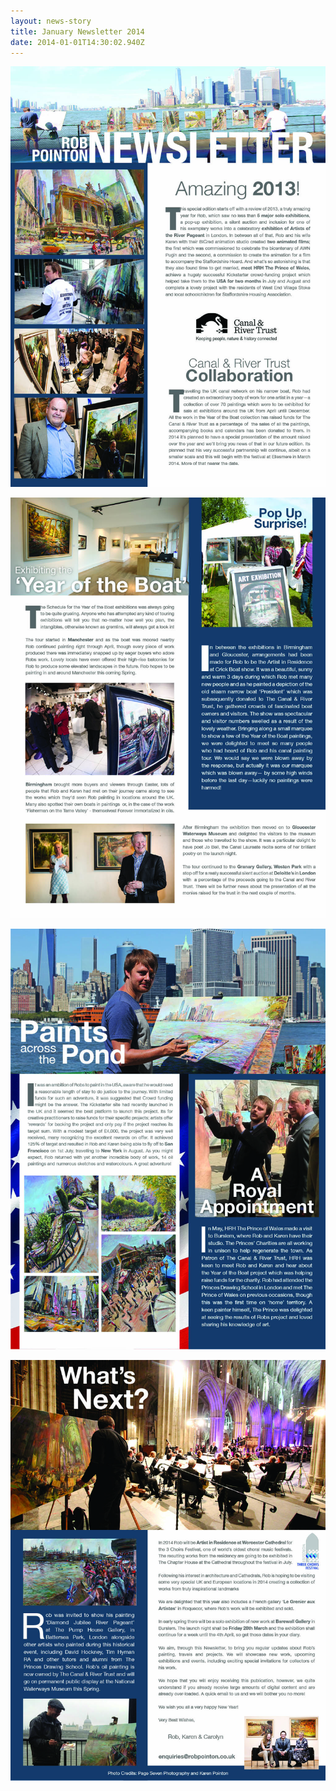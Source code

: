 ```yaml
---
layout: news-story
title: January Newsletter 2014
date: 2014-01-01T14:30:02.940Z
---
```

![](/assets/img/uploads/newsletter-jan2014.jpg)

![](/assets/img/uploads/newsletter-jan20142.jpg)

![](/assets/img/uploads/newsletter-jan20143.jpg)

![](/assets/img/uploads/newsletter-jan20144.jpg)